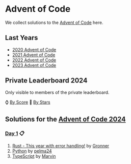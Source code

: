 # Advent of Code

We collect solutions to the [Advent of Code](https://adventofcode.com/) here.

## Last Years

- [2020 Advent of Code](2020.md)
- [2021 Advent of Code](2021.md)
- [2022 Advent of Code](2022.md)
- [2023 Advent of Code](2023.md)

## Private Leaderboard 2024

Only visible to members of the private leaderboard.

⌚ [By Score](https://adventofcode.com/2024/leaderboard/private/view/635843?order=local_score)
🌟 [By Stars](https://adventofcode.com/2024/leaderboard/private/view/635843?order=stars)

## Solutions for the [Advent of Code 2024](https://adventofcode.com/2024)

### [Day 1](https://adventofcode.com/2024/day/1) 📋

1. [Rust - This year with error
   handling!](https://github.com/Gronner/aoc-2024/blob/master/src/day1/mod.rs) by [Gronner]
1. [Python](https://github.com/pelma24/AdventOfCode/blob/master/2024/day1.py) by [pelma24]
1. [TypeScript](https://github.com/wrngwrld/advent-of-code/blob/master/aoc2024/src/day01/index.ts) by [Marvin]


[Gronner]: https://github.com/Gronner
[pelma24]: https://github.com/pelma24
[Marvin]: https://github.com/wrngwrld
